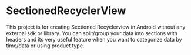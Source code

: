 # SectionedRecyclerView
This project is for creating Sectioned Recyclerview in Android without any external sdk or library.
You can split/group  your data into sections with headers and its very useful feature when you want to categorize data by time/data 
or using product type.


